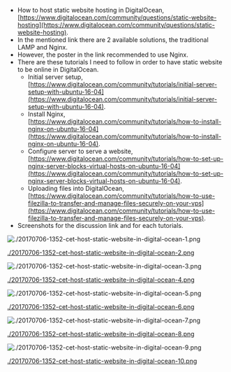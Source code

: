 * How to host static website hosting in DigitalOcean, [https://www.digitalocean.com/community/questions/static-website-hosting](https://www.digitalocean.com/community/questions/static-website-hosting).
* In the mentioned link there are 2 available solutions, the traditional LAMP and Nginx.
* However, the poster in the link recommended to use Nginx.
* There are these tutorials I need to follow in order to have static website to be online in DigitalOcean.
    * Initial server setup, [https://www.digitalocean.com/community/tutorials/initial-server-setup-with-ubuntu-16-04](https://www.digitalocean.com/community/tutorials/initial-server-setup-with-ubuntu-16-04).
    * Install Nginx, [https://www.digitalocean.com/community/tutorials/how-to-install-nginx-on-ubuntu-16-04](https://www.digitalocean.com/community/tutorials/how-to-install-nginx-on-ubuntu-16-04).
    * Configure server to serve a website, [https://www.digitalocean.com/community/tutorials/how-to-set-up-nginx-server-blocks-virtual-hosts-on-ubuntu-16-04](https://www.digitalocean.com/community/tutorials/how-to-set-up-nginx-server-blocks-virtual-hosts-on-ubuntu-16-04).
    * Uploading files into DigitalOcean, [https://www.digitalocean.com/community/tutorials/how-to-use-filezilla-to-transfer-and-manage-files-securely-on-your-vps](https://www.digitalocean.com/community/tutorials/how-to-use-filezilla-to-transfer-and-manage-files-securely-on-your-vps).
* Screenshots for the discussion link and for each tutorials.

![./20170706-1352-cet-host-static-website-in-digital-ocean-1.png](./20170706-1352-cet-host-static-website-in-digital-ocean-1.png)

[./20170706-1352-cet-host-static-website-in-digital-ocean-2.png](./20170706-1352-cet-host-static-website-in-digital-ocean-2.png)

![./20170706-1352-cet-host-static-website-in-digital-ocean-3.png](./20170706-1352-cet-host-static-website-in-digital-ocean-3.png)

[./20170706-1352-cet-host-static-website-in-digital-ocean-4.png](./20170706-1352-cet-host-static-website-in-digital-ocean-4.png)

![./20170706-1352-cet-host-static-website-in-digital-ocean-5.png](./20170706-1352-cet-host-static-website-in-digital-ocean-5.png)

[./20170706-1352-cet-host-static-website-in-digital-ocean-6.png](./20170706-1352-cet-host-static-website-in-digital-ocean-6.png)

![./20170706-1352-cet-host-static-website-in-digital-ocean-7.png](./20170706-1352-cet-host-static-website-in-digital-ocean-7.png)

[./20170706-1352-cet-host-static-website-in-digital-ocean-8.png](./20170706-1352-cet-host-static-website-in-digital-ocean-8.png)

![./20170706-1352-cet-host-static-website-in-digital-ocean-9.png](./20170706-1352-cet-host-static-website-in-digital-ocean-9.png)

[./20170706-1352-cet-host-static-website-in-digital-ocean-10.png](./20170706-1352-cet-host-static-website-in-digital-ocean-10.png)
